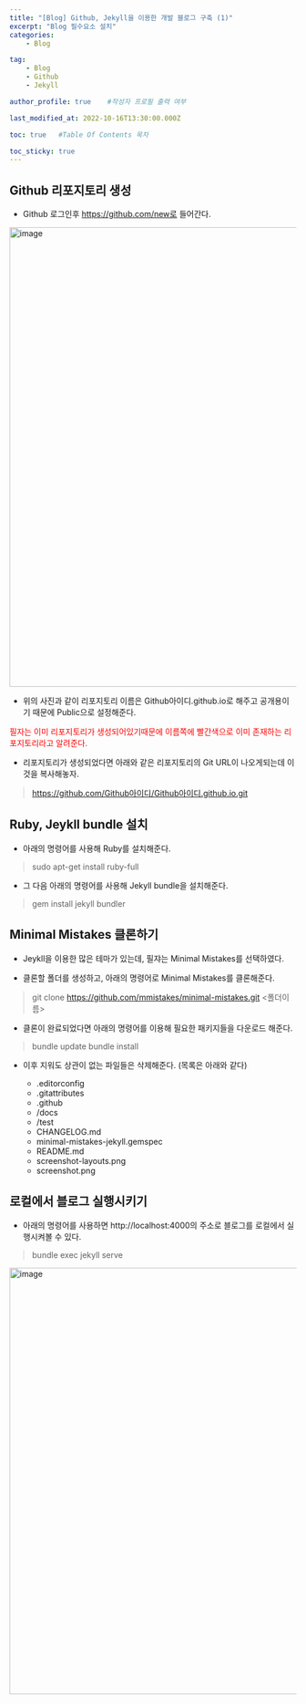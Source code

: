 ```yaml
---
title: "[Blog] Github, Jekyll을 이용한 개발 블로그 구축 (1)" 
excerpt: "Blog 필수요소 설치"
categories:
    - Blog

tag:
    - Blog
    - Github 
    - Jekyll

author_profile: true    #작성자 프로필 출력 여부

last_modified_at: 2022-10-16T13:30:00.000Z

toc: true   #Table Of Contents 목차 

toc_sticky: true
---
```



## Github 리포지토리 생성

- Github 로그인후 https://github.com/new로 들어간다.

<img width="806" alt="image" src="https://user-images.githubusercontent.com/53817611/196038444-9cb3185d-1c22-48e4-84e6-a52ecda01de0.png">

- 위의 사진과 같이 리포지토리 이름은 Github아이디.github.io로 해주고 공개용이기 때문에 Public으로 설정해준다.

<span style="color:red">
    필자는 이미 리포지토리가 생성되어있기때문에 이름쪽에 빨간색으로 이미 존재하는 리포지토리라고 알려준다.
</span>

- 리포지토리가 생성되었다면 아래와 같은 리포지토리의 Git URL이 나오게되는데 이것을 복사해놓자.
> https://github.com/Github아이디/Github아이디.github.io.git

## Ruby, Jeykll bundle 설치

- 아래의 명령어를 사용해 Ruby를 설치해준다.
> sudo apt-get install ruby-full

- 그 다음 아래의 명령어를 사용해 Jekyll bundle을 설치해준다.
> gem install jekyll bundler

## Minimal Mistakes 클론하기

- Jeykll을 이용한 많은 테마가 있는데, 필쟈는 Minimal Mistakes를 선택하였다.

- 클론할 폴더를 생성하고, 아래의 명령어로 Minimal Mistakes를 클론해준다.
> git clone https://github.com/mmistakes/minimal-mistakes.git <폴더이름>

- 클론이 완료되었다면 아래의 명령어를 이용해 필요한 패키지들을 다운로드 해준다.
> bundle update
> bundle install

- 이후 지워도 상관이 없는 파일들은 삭제해준다. (목록은 아래와 같다)

    * .editorconfig
    * .gitattributes
    * .github
    * /docs
    * /test
    * CHANGELOG.md
    * minimal-mistakes-jekyll.gemspec
    * README.md
    * screenshot-layouts.png
    * screenshot.png

## 로컬에서 블로그 실행시키기

- 아래의 명령어를 사용하면 http://localhost:4000의 주소로 블로그를 로컬에서 실행시켜볼 수 있다.
> bundle exec jekyll serve

<img width="748" alt="image" src="https://user-images.githubusercontent.com/53817611/196040170-ac9d05be-882d-4c3c-b85e-54f6d3c33291.png">
